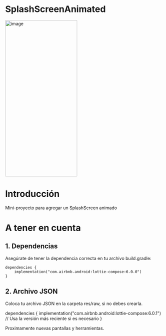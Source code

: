 
# SplashScreenAnimated

  <img src="https://github.com/user-attachments/assets/667b2ee3-1cea-41f1-bd0a-1c52c88b124f" alt="image" style="width: 230px; height: 500px;" />


# Introducción

Mini-proyecto para agregar un SplashScreen animado

# A tener en cuenta

## 1. Dependencias
Asegúrate de tener la dependencia correcta en tu archivo build.gradle:

    dependencies {
        implementation("com.airbnb.android:lottie-compose:6.0.0")
    }

## 2. Archivo JSON
Coloca tu archivo JSON en la carpeta res/raw, si no debes crearla.


dependencies {
    implementation("com.airbnb.android:lottie-compose:6.0.1") // Usa la versión más reciente si es necesario
}

  

Proximamente nuevas pantallas y herramientas.
